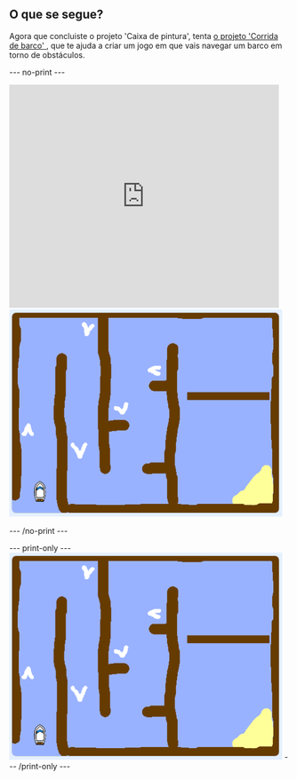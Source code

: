 ## O que se segue?

Agora que concluiste o projeto 'Caixa de pintura', tenta [ o projeto 'Corrida de barco' ](https://projects.raspberrypi.org/en/projects/boat-race?utm_source=pathway&utm_medium=whatnext&utm_campaign=projects), que te ajuda a criar um jogo em que vais navegar um barco em torno de obstáculos.

\--- no-print \---

<div class="scratch-preview">
  <iframe allowtransparency="true" width="485" height="402" src="https://scratch.mit.edu/projects/embed/276662533/?autostart=false" frameborder="0" scrolling="no"></iframe>
  <img src="images/boat_race_demo.png">
</div>

\--- /no-print \---

\--- print-only \--- ![boat race demo](images/boat_race_demo.png) \--- /print-only \---